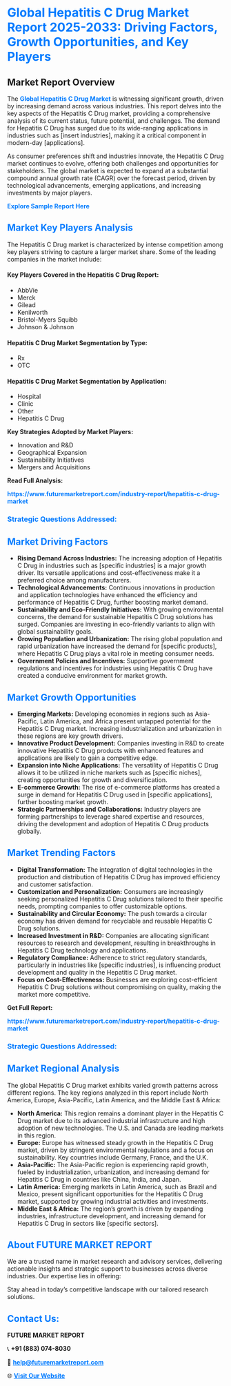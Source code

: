 <h1 style="color: #007BFF;">Global Hepatitis C Drug Market Report 2025-2033: Driving Factors, Growth Opportunities, and Key Players</h1>

<section id="overview">
<h2>Market Report Overview</h2>
<p>The <a href="https://www.futuremarketreport.com/industry-report/hepatitis-c-drug-market" style="color: #007BFF; text-decoration: none;"><strong>Global Hepatitis C Drug Market</strong></a> is witnessing significant growth, driven by increasing demand across various industries. This report delves into the key aspects of the Hepatitis C Drug market, providing a comprehensive analysis of its current status, future potential, and challenges. The demand for Hepatitis C Drug has surged due to its wide-ranging applications in industries such as [insert industries], making it a critical component in modern-day [applications].</p>
<p>As consumer preferences shift and industries innovate, the Hepatitis C Drug market continues to evolve, offering both challenges and opportunities for stakeholders. The global market is expected to expand at a substantial compound annual growth rate (CAGR) over the forecast period, driven by technological advancements, emerging applications, and increasing investments by major players.</p>
</section>

<section id="overview">
<p><a href="https://www.futuremarketreport.com/request-sample/reportId=122690" style="color: #007BFF; text-decoration: none;"><strong>Explore Sample Report Here</strong></a></p>
</section>

<section id="key-players">
<h2 style="color: #007BFF;">Market Key Players Analysis</h2>
<p>The Hepatitis C Drug market is characterized by intense competition among key players striving to capture a larger market share. Some of the leading companies in the market include:</p>
<h4>Key Players Covered in the Hepatitis C Drug Report:</h4>
<ul><li>AbbVie</li><li>Merck</li><li>Gilead</li><li>Kenilworth</li><li>Bristol-Myers Squibb</li><li>Johnson &amp; Johnson</li></ul>
<h4>Hepatitis C Drug Market Segmentation by Type:</h4>
<ul><li>Rx</li><li>OTC</li></ul>

<h4>Hepatitis C Drug Market Segmentation by Application:</h4>
<ul><li>Hospital</li><li>Clinic</li><li>Other</li><li>Hepatitis C Drug</li></ul>
<p><strong>Key Strategies Adopted by Market Players:</strong></p>
<ul>
<li>Innovation and R&D</li>
<li>Geographical Expansion</li>
<li>Sustainability Initiatives</li>
<li>Mergers and Acquisitions</li>
</ul>
</section>

<section>
<p><strong>Read Full Analysis: </strong></p><a href="https://www.futuremarketreport.com/industry-report/hepatitis-c-drug-market" style="color: #007BFF; text-decoration: none;"><strong>https://www.futuremarketreport.com/industry-report/hepatitis-c-drug-market</strong></a>
<h3 style="color: #007BFF;">Strategic Questions Addressed:</h3>
</section>

<section id="driving-factors">
<h2 style="color: #007BFF;">Market Driving Factors</h2>
<ul>
<li><strong>Rising Demand Across Industries:</strong> The increasing adoption of Hepatitis C Drug in industries such as [specific industries] is a major growth driver. Its versatile applications and cost-effectiveness make it a preferred choice among manufacturers.</li>
<li><strong>Technological Advancements:</strong> Continuous innovations in production and application technologies have enhanced the efficiency and performance of Hepatitis C Drug, further boosting market demand.</li>
<li><strong>Sustainability and Eco-Friendly Initiatives:</strong> With growing environmental concerns, the demand for sustainable Hepatitis C Drug solutions has surged. Companies are investing in eco-friendly variants to align with global sustainability goals.</li>
<li><strong>Growing Population and Urbanization:</strong> The rising global population and rapid urbanization have increased the demand for [specific products], where Hepatitis C Drug plays a vital role in meeting consumer needs.</li>
<li><strong>Government Policies and Incentives:</strong> Supportive government regulations and incentives for industries using Hepatitis C Drug have created a conducive environment for market growth.</li>
</ul>
</section>

<section id="growth-opportunities">
<h2 style="color: #007BFF;">Market Growth Opportunities</h2>
<ul>
<li><strong>Emerging Markets:</strong> Developing economies in regions such as Asia-Pacific, Latin America, and Africa present untapped potential for the Hepatitis C Drug market. Increasing industrialization and urbanization in these regions are key growth drivers.</li>
<li><strong>Innovative Product Development:</strong> Companies investing in R&D to create innovative Hepatitis C Drug products with enhanced features and applications are likely to gain a competitive edge.</li>
<li><strong>Expansion into Niche Applications:</strong> The versatility of Hepatitis C Drug allows it to be utilized in niche markets such as [specific niches], creating opportunities for growth and diversification.</li>
<li><strong>E-commerce Growth:</strong> The rise of e-commerce platforms has created a surge in demand for Hepatitis C Drug used in [specific applications], further boosting market growth.</li>
<li><strong>Strategic Partnerships and Collaborations:</strong> Industry players are forming partnerships to leverage shared expertise and resources, driving the development and adoption of Hepatitis C Drug products globally.</li>
</ul>
</section>

<section id="trending-factors">
<h2 style="color: #007BFF;">Market Trending Factors</h2>
<ul>
<li><strong>Digital Transformation:</strong> The integration of digital technologies in the production and distribution of Hepatitis C Drug has improved efficiency and customer satisfaction.</li>
<li><strong>Customization and Personalization:</strong> Consumers are increasingly seeking personalized Hepatitis C Drug solutions tailored to their specific needs, prompting companies to offer customizable options.</li>
<li><strong>Sustainability and Circular Economy:</strong> The push towards a circular economy has driven demand for recyclable and reusable Hepatitis C Drug solutions.</li>
<li><strong>Increased Investment in R&D:</strong> Companies are allocating significant resources to research and development, resulting in breakthroughs in Hepatitis C Drug technology and applications.</li>
<li><strong>Regulatory Compliance:</strong> Adherence to strict regulatory standards, particularly in industries like [specific industries], is influencing product development and quality in the Hepatitis C Drug market.</li>
<li><strong>Focus on Cost-Effectiveness:</strong> Businesses are exploring cost-efficient Hepatitis C Drug solutions without compromising on quality, making the market more competitive.</li>
</ul>
</section>

<section>
<p><strong>Get Full Report: </strong></p><a href="https://www.futuremarketreport.com/industry-report/hepatitis-c-drug-market" style="color: #007BFF; text-decoration: none;"><strong>https://www.futuremarketreport.com/industry-report/hepatitis-c-drug-market</strong></a>
<h3 style="color: #007BFF;">Strategic Questions Addressed:</h3>
</section>


<section id="regional-analysis">
<h2 style="color: #007BFF;">Market Regional Analysis</h2>
<p>The global Hepatitis C Drug market exhibits varied growth patterns across different regions. The key regions analyzed in this report include North America, Europe, Asia-Pacific, Latin America, and the Middle East & Africa:</p>
<ul>
<li><strong>North America:</strong> This region remains a dominant player in the Hepatitis C Drug market due to its advanced industrial infrastructure and high adoption of new technologies. The U.S. and Canada are leading markets in this region.</li>
<li><strong>Europe:</strong> Europe has witnessed steady growth in the Hepatitis C Drug market, driven by stringent environmental regulations and a focus on sustainability. Key countries include Germany, France, and the U.K.</li>
<li><strong>Asia-Pacific:</strong> The Asia-Pacific region is experiencing rapid growth, fueled by industrialization, urbanization, and increasing demand for Hepatitis C Drug in countries like China, India, and Japan.</li>
<li><strong>Latin America:</strong> Emerging markets in Latin America, such as Brazil and Mexico, present significant opportunities for the Hepatitis C Drug market, supported by growing industrial activities and investments.</li>
<li><strong>Middle East & Africa:</strong> The region’s growth is driven by expanding industries, infrastructure development, and increasing demand for Hepatitis C Drug in sectors like [specific sectors].</li>
</ul>
</section>

<footer>
<h2 style="color: #007BFF;">About FUTURE MARKET REPORT</h2>
<p>We are a trusted name in market research and advisory services, delivering actionable insights and strategic support to businesses across diverse industries. Our expertise lies in offering:</p>

<p>Stay ahead in today’s competitive landscape with our tailored research solutions.</p>

<h2 style="color: #007BFF;">Contact Us:</h2>
<p><strong>FUTURE MARKET REPORT</strong></p>
<p>📞 <strong>+91 (883) 074-8030</strong></p>
<p>📧 <strong><a href="mailto:help@futuremarketreport.com" style="color: #007BFF;">help@futuremarketreport.com</a></strong></p>
<p>🌐 <strong><a href="https://www.futuremarketreport.com/" style="color: #007BFF;">Visit Our Website</a></strong></p>
</footer>
